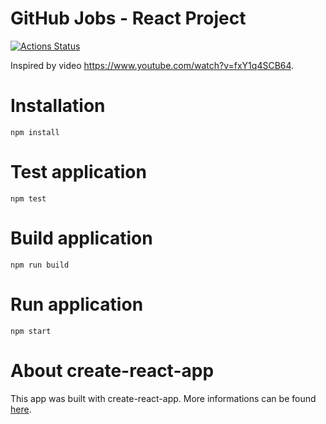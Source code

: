 # GitHub Jobs - React Project

[![Actions Status](https://github.com/sbstnkng/github-jobs-react-app/workflows/Build%20and%20Deploy/badge.svg)](https://github.com/sbstnkng/github-jobs-react-app/actions)

Inspired by video https://www.youtube.com/watch?v=fxY1q4SCB64.

# Installation

```
npm install
```

# Test application

```
npm test
```

# Build application

```
npm run build
```

# Run application

```
npm start
```

# About create-react-app

This app was built with create-react-app. More informations can be found [here](./doc/about-create-react-app.md).
